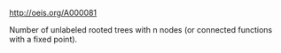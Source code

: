 http://oeis.org/A000081

Number of unlabeled rooted trees with n nodes (or connected functions with a fixed point).

